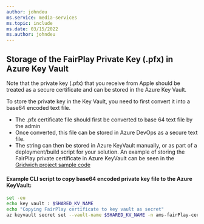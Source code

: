 ```yaml
---
author: johndeu
ms.service: media-services 
ms.topic: include
ms.date: 03/15/2022
ms.author: johndeu
---
```


## Storage of the FairPlay Private Key (.pfx) in Azure Key Vault

Note that the private key (.pfx) that you receive from Apple should be treated as a secure certificate and can be stored in the Azure Key Vault.

To store the private key in the Key Vault, you need to first convert it into a base64 encoded text file.

- The .pfx certificate file should first be converted to base 64 text file by the admin
- Once converted, this file can be stored in Azure DevOps as a secure text file. 
- The string can then be stored in Azure KeyVault manually, or as part of a deployment/build script for your solution. An example of storing the FairPlay private certificate in Azure KeyVault can be seen in the [Gridwich project sample code](https://github.com/mspnp/gridwich/blob/main/infrastructure/azure-pipelines/templates/steps/azcli-last-steps-template.yml#L30)

#### Example CLI script to copy  base64 encoded private key file to the Azure KeyVault:

```bash
set -eu
echo key vault : $SHARED_KV_NAME
echo "Copying FairPlay certificate to key vault as secret"
az keyvault secret set --vault-name $SHARED_KV_NAME -n ams-fairPlay-certificate-b64 -f $(FairPlayCertificate.secureFilePath) --output none
```